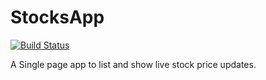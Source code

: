 # StocksApp

[![Build Status](https://travis-ci.org/nishant95/stocks-app.svg?branch=master)](https://travis-ci.org/nishant95/stocks-app)

A Single page app to list and show live stock price updates.

